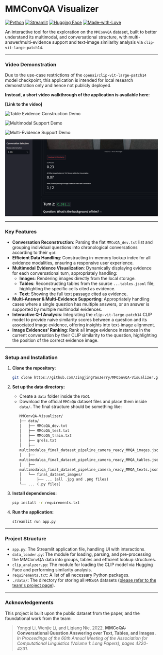 # MMConvQA Visualizer

[![Python](https://img.shields.io/badge/Python-3.12+-blue.svg)](https://www.python.org/downloads/)
[![Streamlit](https://img.shields.io/badge/Streamlit-1.47+-red.svg)](https://streamlit.io)
[![Hugging Face](https://img.shields.io/badge/%F0%9F%A4%97%20Hugging%20Face-Transformers-yellow.svg)](https://huggingface.co/transformers/)
[![Made-with-Love](https://img.shields.io/badge/Made%20with-❤️-ff69b4.svg)](https://www.linkedin.com/in/%E4%BA%AC%E6%99%B6-%E5%A7%9A-9997b5180/)

An interactive tool for the exploration on the `MMConvQA` dataset, built to better understand its multimodal, and conversational structure, with multi-answer/multi-evidence support and text-image similarity analysis via `clip-vit-large-patch14`.

---

### Video Demonstration

Due to the use-case restrictions of the `openai/clip-vit-large-patch14` model checkpoint, this application is intended for local research demonstration only and hence not publicly deployed.

**Instead, a short video walkthrough of the application is available here:**

**[Link to the video]**

![Table Evidence Construction Demo](/assets/images/table_demo.png "Table Evidence Construction Demo")

![Multimodal Support Demo](/assets/images/multimodal_demo.png "Multimodal Support Demo")

![Multi-Evidence Support Demo](/assets/images/multi-evidence_demo.png "Multi-Evidence Support Demo")

![Q-I Similarity Analysis Demo](/assets/images/similarity_demo.png "Q-I Similarity Analysis Demo")

---

### Key Features

* **Conversation Reconstruction**: Parsing the flat `MMCoQA_dev.txt` list and grouping individual questions into chronological conversations according to their `qid`.
* **Efficient Data Handling**: Constructing in-memory lookup index for all evidence modalities, ensuring a responsive user experience.
* **Multimodal Evidence Visualization**: Dynamically displaying evidence for each conversational turn, appropriately handling:
    * **Images**: Rendering images directly from the local storage.
    * **Tables**: Reconstructing tables from the source `...tables.jsonl` file, highlighting the specific cells cited as evidence.
    * **Text**: Showing the full text passage cited as evidence.
* **Multi-Answer & Multi-Evidence Supporting**: Appropriately handling cases where a single question has multiple answers, or an answer is supported by multiple multimodal evidences.
* **Interactive Q-I Analysis**: Integrating the `clip-vit-large-patch14` CLIP model to provide naive similarity scores between a question and its associated image evidence, offering insights into text-image alignment.
* **Image Evidences' Ranking**: Rank all image evidence instances in the current conversation by their CLIP similarity to the question, highlighting the position of the correct evidence image.

--- 

### Setup and Installation

1.  **Clone the repository:**
    ```bash
    git clone https://github.com/JingjingYaoJerry/MMConvQA-Visualizer.git
    ```

2.  **Set up the data directory:**
    * Create a `data` folder inside the root.
    * Download the official `MMCoQA` dataset files and place them inside `data/`. The final structure should be something like:
        ```
        MMConvQA-Visualizer/
        ├── data/
        │   ├── MMCoQA_dev.txt
        │   ├── MMCoQA_test.txt
        │   ├── MMCoQA_train.txt
        │   ├── qrels.txt
        │   ├── multimodalqa_final_dataset_pipeline_camera_ready_MMQA_images.jsonl
        │   ├── multimodalqa_final_dataset_pipeline_camera_ready_MMQA_tables.jsonl
        │   ├── multimodalqa_final_dataset_pipeline_camera_ready_MMQA_texts.jsonl
        │   └── final_dataset_images/
        │       ├── ... (all .jpg and .png files)
        └── ... (.py files)
        ```

3.  **Install dependencies:**
    ```bash
    pip install -r requirements.txt
    ```

4.  **Run the application:**
    ```bash
    streamlit run app.py
    ```

---

### Project Structure

* `app.py`: The Streamlit application file, handling UI with interactions.
* `data_loader.py`: The module for loading, parsing, and pre-processing the MMConvQA data into groups, tables and efficient lookup structures.
* `clip_analyzer.py`: The module for loading the CLIP model via Hugging Face and performing similarity analysis.
* `requirements.txt`: A list of all necessary Python packages.
* `./data/`: The directory for storing all `MMCoQA` datasets ([please refer to the team's project page](https://github.com/liyongqi67/MMCoQA?tab=readme-ov-file)).

---

### Acknowledgements

This project is built upon the public dataset from the paper, and the foundational work from the team:

> Yongqi Li, Wenjie Li, and Liqiang Nie. 2022. **MMCoQA: Conversational Question Answering over Text, Tables, and Images.** *In Proceedings of the 60th Annual Meeting of the Association for Computational Linguistics (Volume 1: Long Papers), pages 4220-4231.*